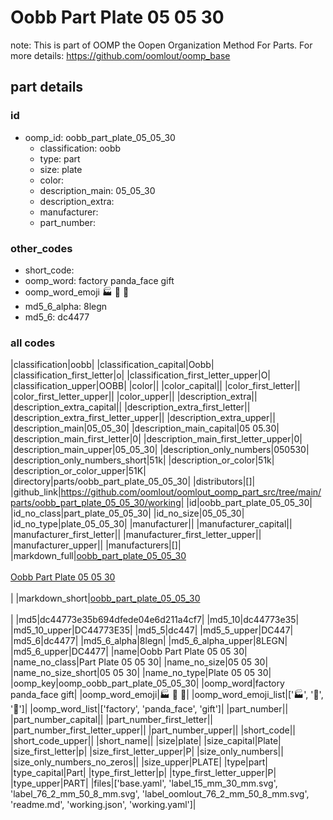 # Oobb Part Plate 05 05 30  

note: This is part of OOMP the Oopen Organization Method For Parts. For more details: https://github.com/oomlout/oomp_base

##  part details





### id
* oomp_id: oobb_part_plate_05_05_30
  * classification: oobb
  * type: part
  * size: plate
  * color: 
  * description_main: 05_05_30
  * description_extra: 
  * manufacturer: 
  * part_number: 

### other_codes
* short_code: 
* oomp_word: factory panda_face gift
* oomp_word_emoji :factory: :panda_face: :gift:
* md5_6_alpha: 8legn
* md5_6: dc4477

### all codes 
|classification|oobb|
|classification_capital|Oobb|
|classification_first_letter|o|
|classification_first_letter_upper|O|
|classification_upper|OOBB|
|color||
|color_capital||
|color_first_letter||
|color_first_letter_upper||
|color_upper||
|description_extra||
|description_extra_capital||
|description_extra_first_letter||
|description_extra_first_letter_upper||
|description_extra_upper||
|description_main|05_05_30|
|description_main_capital|05 05.30|
|description_main_first_letter|0|
|description_main_first_letter_upper|0|
|description_main_upper|05_05_30|
|description_only_numbers|050530|
|description_only_numbers_short|51k|
|description_or_color|51k|
|description_or_color_upper|51K|
|directory|parts/oobb_part_plate_05_05_30|
|distributors|[]|
|github_link|https://github.com/oomlout/oomlout_oomp_part_src/tree/main/parts/oobb_part_plate_05_05_30/working|
|id|oobb_part_plate_05_05_30|
|id_no_class|part_plate_05_05_30|
|id_no_size|05_05_30|
|id_no_type|plate_05_05_30|
|manufacturer||
|manufacturer_capital||
|manufacturer_first_letter||
|manufacturer_first_letter_upper||
|manufacturer_upper||
|manufacturers|[]|
|markdown_full|[oobb_part_plate_05_05_30](https://github.com/oomlout/oomlout_oomp_part_src/tree/main/parts/oobb_part_plate_05_05_30/working)<br>[](https://github.com/oomlout/oomlout_oomp_part_src/tree/main/parts/oobb_part_plate_05_05_30/working)<br>[Oobb Part Plate 05 05 30](https://github.com/oomlout/oomlout_oomp_part_src/tree/main/parts/oobb_part_plate_05_05_30/working)<br><br>|
|markdown_short|[oobb_part_plate_05_05_30](https://github.com/oomlout/oomlout_oomp_part_src/tree/main/parts/oobb_part_plate_05_05_30/working)<br><br>|
|md5|dc44773e35b694dfede04e6d211a4cf7|
|md5_10|dc44773e35|
|md5_10_upper|DC44773E35|
|md5_5|dc447|
|md5_5_upper|DC447|
|md5_6|dc4477|
|md5_6_alpha|8legn|
|md5_6_alpha_upper|8LEGN|
|md5_6_upper|DC4477|
|name|Oobb Part Plate 05 05 30|
|name_no_class|Part Plate 05 05 30|
|name_no_size|05 05 30|
|name_no_size_short|05 05 30|
|name_no_type|Plate 05 05 30|
|oomp_key|oomp_oobb_part_plate_05_05_30|
|oomp_word|factory panda_face gift|
|oomp_word_emoji|:factory: :panda_face: :gift:|
|oomp_word_emoji_list|[':factory:', ':panda_face:', ':gift:']|
|oomp_word_list|['factory', 'panda_face', 'gift']|
|part_number||
|part_number_capital||
|part_number_first_letter||
|part_number_first_letter_upper||
|part_number_upper||
|short_code||
|short_code_upper||
|short_name||
|size|plate|
|size_capital|Plate|
|size_first_letter|p|
|size_first_letter_upper|P|
|size_only_numbers||
|size_only_numbers_no_zeros||
|size_upper|PLATE|
|type|part|
|type_capital|Part|
|type_first_letter|p|
|type_first_letter_upper|P|
|type_upper|PART|
|files|['base.yaml', 'label_15_mm_30_mm.svg', 'label_76_2_mm_50_8_mm.svg', 'label_oomlout_76_2_mm_50_8_mm.svg', 'readme.md', 'working.json', 'working.yaml']|
